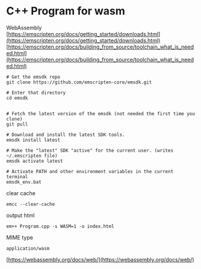 # C++ Program for wasm
WebAssembly  
[https://emscripten.org/docs/getting_started/downloads.html](https://emscripten.org/docs/getting_started/downloads.html)  
[https://emscripten.org/docs/building_from_source/toolchain_what_is_needed.html](https://emscripten.org/docs/building_from_source/toolchain_what_is_needed.html)

```
# Get the emsdk repo
git clone https://github.com/emscripten-core/emsdk.git

# Enter that directory
cd emsdk


# Fetch the latest version of the emsdk (not needed the first time you clone)
git pull

# Download and install the latest SDK tools.
emsdk install latest

# Make the "latest" SDK "active" for the current user. (writes ~/.emscripten file)
emsdk activate latest

# Activate PATH and other environment variables in the current terminal
emsdk_env.bat
```
clear cache
```
emcc --clear-cache
```

output html
```
em++ Program.cpp -s WASM=1 -o index.html
```

MIME type
```
application/wasm
```
[https://webassembly.org/docs/web/](https://webassembly.org/docs/web/)